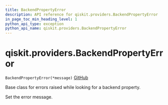 ```yaml
---
title: BackendPropertyError
description: API reference for qiskit.providers.BackendPropertyError
in_page_toc_min_heading_level: 1
python_api_type: exception
python_api_name: qiskit.providers.BackendPropertyError
---
```


# qiskit.providers.BackendPropertyError

<span id="qiskit.providers.BackendPropertyError" />

`BackendPropertyError(*message)` [GitHub](https://github.com/qiskit/qiskit/tree/stable/0.21/qiskit/providers/exceptions.py "view source code")

Base class for errors raised while looking for a backend property.

Set the error message.

